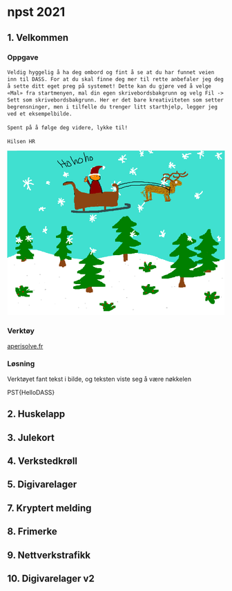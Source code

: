 # npst 2021

## 1. Velkommen

### Oppgave

```ascii
Veldig hyggelig å ha deg ombord og fint å se at du har funnet veien inn til DASS. For at du skal finne deg mer til rette anbefaler jeg deg å sette ditt eget preg på systemet! Dette kan du gjøre ved å velge «Mal» fra startmenyen, mal din egen skrivebordsbakgrunn og velg Fil -> Sett som skrivebordsbakgrunn. Her er det bare kreativiteten som setter begrensninger, men i tilfelle du trenger litt starthjelp, legger jeg ved et eksempelbilde.

Spent på å følge deg videre, lykke til!

Hilsen HR
```

![task image](./resources/eksempel_bakgrunnsbilde.png)

### Verktøy

[aperisolve.fr](https://aperisolve.fr/)

### Løsning

Verktøyet fant tekst i bilde, og teksten viste seg å være nøkkelen

PST{HelloDASS}

## 2. Huskelapp

## 3. Julekort

## 4. Verkstedkrøll

## 5. Digivarelager

## 7. Kryptert melding

## 8. Frimerke

## 9. Nettverkstrafikk

## 10. Digivarelager v2
